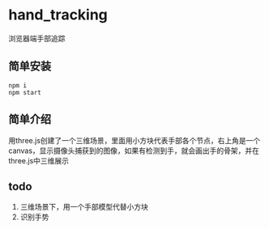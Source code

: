 # hand_tracking
浏览器端手部追踪

## 简单安装
```
npm i
npm start
```

## 简单介绍
用three.js创建了一个三维场景，里面用小方块代表手部各个节点，右上角是一个canvas，显示摄像头捕获到的图像，如果有检测到手，就会画出手的骨架，并在three.js中三维展示

## todo
1. 三维场景下，用一个手部模型代替小方块
2. 识别手势
